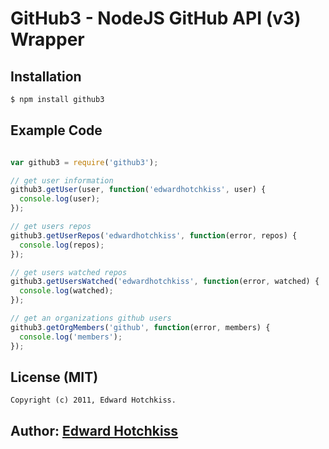 

# GitHub3 - NodeJS GitHub API (v3) Wrapper

## Installation

```bash
$ npm install github3
```

## Example Code

```javascript

var github3 = require('github3');

// get user information
github3.getUser(user, function('edwardhotchkiss', user) {
  console.log(user);
});

// get users repos
github3.getUserRepos('edwardhotchkiss', function(error, repos) {
  console.log(repos);
});

// get users watched repos
github3.getUsersWatched('edwardhotchkiss', function(error, watched) {
  console.log(watched);
});

// get an organizations github users
github3.getOrgMembers('github', function(error, members) {
  console.log('members');
});

```

## License (MIT)

	Copyright (c) 2011, Edward Hotchkiss.

## Author: [Edward Hotchkiss][0]

[0]: http://edwardhotchkiss.com/
